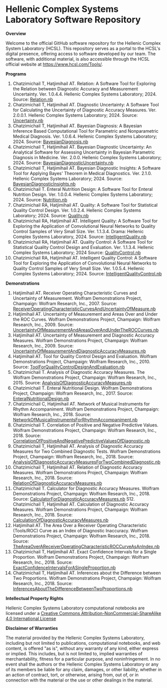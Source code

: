 # Hellenic Complex Systems Laboratory Software Repository

**Overview**

Welcome to the official GitHub software repository for the Hellenic Complex System Laboratory (HCSL). This repository serves as a portal to the HCSL's digital presence, offering access to software developed by our team. The software, with additional material, is also accessible through the HCSL official website at https://www.hcsl.com/Tools/.

**Programs**

1. Chatzimichail T, Hatjimihail AT. Relation: A Software Tool for Exploring the Relation between Diagnostic Accuracy and Measurement Uncertainty.  Ver. 1.0.4.4. Hellenic Complex Systems Laboratory; 2024.
	Source: [Relation.nb](Relation/Relation.nb)
2. Chatzimichail T, Hatjimihail AT. Diagnostic Uncertainty: A Software Tool for Calculating the Uncertainty of Diagnostic Accuracy Measures. Ver. 2.0.0.1. Hellenic Complex Systems Laboratory; 2024.
	Source: [Uncertainty.nb](Uncertainty/Uncertainty.nb)
3. Chatzimichail T, Hatjimihail AT. Bayesian Diagnosis: A Bayesian Inference Based Computational Tool for Parametric and Nonparametric Medical Diagnosis. Ver. 1.0.6.4. Hellenic Complex Systems Laboratory; 2024.
	Source: [BayesianDiagnosis.nb](BayesianDiagnosis/BayesianDiagnosis.nb)
4. Chatzimichail T, Hatjimihail AT. Bayesian Diagnostic Uncertainty: An Analytical Software for Assessing Uncertainty in Bayesian Parametric Diagnosis in Medicine. Ver. 2.0.0. Hellenic Complex Systems Laboratory; 2024.
	Source: [BayesianDiagnosticUncertainty.nb](BayesianDiagnosticUncertainty/BayesianDiagnosticUncertainty.nb)
5. Chatzimichail T, Hatjimihail AT. Bayesian Diagnostic Insights: A Software Tool for Applying Bayes' Theorem in Medical Diagnostics. Ver. 2.1.0. Hellenic Complex Systems Laboratory; 2024.
	Source: [BayesianDiagnosticInsights.nb](BayesianDiagnosticInsights/BayesianDiagnosticInsights.nb)
6. Chatzimichail T. Enteral Nutrition Design: A Software Tool for Enteral Nutrition Design. Ver. 1.0.0.4. Hellenic Complex Systems Laboratory; 2024.
	Source: [Nutrition.nb](Nutrition/Nutrition.nb)
7. Chatzimichail RA, Hatjimihail AT. Quality: A Software Tool for Statistical Quality Control Design. Ver. 1.0.2.4. Hellenic Complex Systems Laboratory; 2024.
	Source: [Quality.nb](Quality/Quality.nb)
8. Chatzimichail RA, Hatjimihail AT. Intelligent Quality: A Software Tool for Exploring the Application of Convolutional Neural Networks to Quality Control Samples of Very Small Size. Ver. 1.1.3.4. Drama: Hellenic Complex 		Systems Laboratory, 2024.
	Source: [IntelligentQuality.nb](IntelligentQuality/IntelligentQuality.nb)
9.  Chatzimichail RA, Hatjimihail AT. Quality Control: A Software Tool for Statistical Quality Control Design and Evaluation. Ver. 1.1.3.4. Hellenic Complex Systems Laboratory; 2024
	Source: [QualityControl.nb](QualityControl/QualityControl.nb)
10. Chatzimichail RA, Hatjimihail AT. Intelligent Quality Control: A Software Tool for Exploring the Application of Convolutional Neural Networks to Quality Control Samples of Very Small Size. Ver. 1.0.5.4. Hellenic Complex Systems Laboratory; 2024.
     Source: [IntelligentQualityControl.nb](IntelligentQualityControl/IntelligentQualityControl.nb)

**Demonstrations**

1. Hatjimihail AT. Receiver Operating Characteristic Curves and Uncertainty of Measurement. Wolfram Demonstrations Project, Champaign: Wolfram Research, Inc., 2007.
	Source: [ReceiverOperatingCharacteristicCurvesAndUncertaintyOfMeasure.nb](Tools/ReceiverOperatingCharacteristicCurvesAndUncertaintyOfMeasure.nb)
2. Hatjimihail AT. Uncertainty of Measurement and Areas Over and Under the ROC Curves. Wolfram Demonstrations Project, Champaign: Wolfram Research, Inc., 2009.
Source: [UncertaintyOfMeasurementAndAreasOverAndUnderTheROCCurves.nb](Tools/UncertaintyOfMeasurementAndAreasOverAndUnderTheROCCurves.nb)
3. Hatjimihail AT. Uncertainty of Measurement and Diagnostic Accuracy Measures. Wolfram Demonstrations Project, Champaign: Wolfram Research, Inc., 2009.
Source: [UncertaintyOfMeasurementAndDiagnosticAccuracyMeasures.nb](Tools/UncertaintyOfMeasurementAndDiagnosticAccuracyMeasures.nb)
4. Hatjimihail AT. Tool for Quality Control Design and Evaluation. Wolfram Demonstrations Project, Champaign: Wolfram Research, Inc., 2010.
Source: [ToolForQualityControlDesignAndEvaluation.nb](Tools/ToolForQualityControlDesignAndEvaluation.nb)
5. Chatzimichail T. Analysis of Diagnostic Accuracy Measures. The Wolfram Demonstrations Project, Champaign: Wolfram Research, Inc., 2015.
Source: [AnalysisOfDiagnosticAccuracyMeasures.nb](Tools/AnalysisOfDiagnosticAccuracyMeasures.nb)
6. Chatzimichail T. Enteral Nutritional Design. Wolfram Demonstrations Project, Champaign: Wolfram Research, Inc., 2017.
Source: [EnteralNutritionalDesign.nb](Tools/EnteralNutritionalDesign.nb)
7. Chatzimichail C, Hatjimihail AT. Network of Musical Instruments for Rhythm Accompaniment. Wolfram Demonstrations Project, Champaign: Wolfram Research, Inc., 2018.
Source: [NetworkOfMusicalInstrumentsForRhythmAccompaniment.nb](Tools/NetworkOfMusicalInstrumentsForRhythmAccompaniment.nb)
8. Chatzimichail T. Correlation of Positive and Negative Predictive Values. Wolfram Demonstrations Project, Champaign: Wolfram Research, Inc., 2018.
Source: [CorrelationOfPositiveAndNegativePredictiveValuesOfDiagnostic.nb](Tools/CorrelationOfPositiveAndNegativePredictiveValuesOfDiagnostic.nb)
9. Chatzimichail T, Hatjimihail AT. Analysis of Diagnostic Accuracy Measures for Two Combined Diagnostic Tests. Wolfram Demonstrations Project, Champaign: Wolfram Research, Inc., 2018.
Source: [AnalysisOfDiagnosticAccuracyMeasuresForTwoCombinedDiagnostic.nb](Tools/AnalysisOfDiagnosticAccuracyMeasuresForTwoCombinedDiagnostic.nb)
10. Chatzimichail T, Hatjimihail AT. Relation of Diagnostic Accuracy Measures. Wolfram Demonstrations Project, Champaign: Wolfram Research, Inc., 2018.
Source: [RelationOfDiagnosticAccuracyMeasures.nb](Tools/RelationOfDiagnosticAccuracyMeasures.nb)
11. Chatzimichail T. Calculator for Diagnostic Accuracy Measures. Wolfram Demonstrations Project, Champaign: Wolfram Research, Inc., 2018.
Source: [CalculatorForDiagnosticAccuracyMeasures.nb](Tools/CalculatorForDiagnosticAccuracyMeasures.nb)
S12. Chatzimichail T, Hatjimihail AT. Calculation of Diagnostic Accuracy Measures. Wolfram Demonstrations Project, Champaign: Wolfram Research, Inc., 2018.
Source: [CalculationOfDiagnosticAccuracyMeasures.nb](Tools/CalculationOfDiagnosticAccuracyMeasures.nb)
13. Hatjimihail AT. The Area Over a Receiver Operating Characteristic (Tools/ROC) Curve as an Index of Diagnostic Inaccuracy. Wolfram Demonstrations Project, Champaign: Wolfram Research, Inc., 2018.
Source: [TheAreaOverAReceiverOperatingCharacteristicROCCurveAsAnIndex.nb](Tools/TheAreaOverAReceiverOperatingCharacteristicROCCurveAsAnIndex.nb)
14. Chatzimichail T, Hatjimihail AT. Exact Confidence Intervals for a Single Proportion. Wolfram Demonstrations Project, Champaign: Wolfram Research, Inc., 2018.
Source: [ExactConfidenceIntervalsForASingleProportion.nb](Tools/ExactConfidenceIntervalsForASingleProportion.nb)
15. Chatzimichail T, Hatjimihail AT. Inferences about the Difference between Two Proportions. Wolfram Demonstrations Project, Champaign: Wolfram Research, Inc., 2018.
Source: [InferencesAboutTheDifferenceBetweenTwoProportions.nb](Tools/InferencesAboutTheDifferenceBetweenTwoProportions.nb)

**Intellectual Property Rights**

Hellenic Complex Systems Laboratory computational notebooks are licensed under a [Creative Commons Attribution-NonCommercial-ShareAlike 4.0 International License](https://creativecommons.org/licenses/by-nc-sa/4.0/)

**Disclaimer of Warranties**

 The material provided by the Hellenic Complex Systems Laboratory, including but not limited to publications, computational notebooks, and web content, is offered "as is", without any warranty of any kind, either express or implied. This includes, but is not limited to, implied warranties of merchantability, fitness for a particular purpose, and noninfringement. In no event shall the authors or the Hellenic Complex Systems Laboratory or any of its members be liable for any claim, damages, or other liability, whether in an action of contract, tort, or otherwise, arising from, out of, or in connection with the material or the use or other dealings in the material.